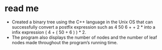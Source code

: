 # read me
- Created a binary tree using the C++ language in the Unix OS that can successfully convert a postfix expression such as 4 50 6 + + 2 * into a infix expression ( 4 + ( 50 + 6 ) ) * 2.
- The program also displays the number of nodes and the number of leaf nodes made throughout the program’s running time.
